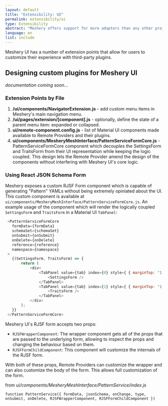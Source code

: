 ```yaml
---
layout: default
title: "Extensibility: UI"
permalink: extensibility/ui
type: Extensibility
abstract: "Meshery offers support for more adapters than any other project or product in the world. Meshery UI has a number of extension points that allow for users to customize their experience with third-party plugins."
language: en
list: include
---
```

Meshery UI has a number of extension points that allow for users to customize their experience with third-party plugins.

## Designing custom plugins for Meshery UI

_documentation coming soon..._
<!-- Description of the process for designing plugins -->

### Extension Points by File

1. **/ui/components/NavigatorExtension.js** - add custom menu items in Meshery's main navigation menu.
1. **/ui/pages/extension/[component].js** - optionally, define the state of a parent menu item: expanded or collapsed.
1. **ui/remote-component.config.js** - list of Material UI components made available to Remote Providers and their plugins.
1. **ui/components/MesheryMeshInterface/PatternServiceFormCore.js** - PatternServiceFormCore component which decouples the SettingsForm and TraitsForm from their UI representation while keeping the logic coupled. This design lets the Remote Provider amend the design of the components without interfering with Meshery UI's core logic.

### Using React JSON Schema Form
 Meshery exposes a custom RJSF Form component which is capable of generating "Pattern" YAMLs without being extremely opiniated about the UI. This custom component is available at `ui/components/MesheryMeshInterface/PatternServiceFormCore.js`. An example usage of the component which will render the logically coupled `SettingsForm` and `TraitsForm` in a Material UI `TabPanel`:

 ```js
  <PatternServiceFormCore
    formData={formData}
    schemaSet={schemaSet}
    onSubmit={onSubmit}
    onDelete={onDelete}
    reference={reference}
    namespace={namespace}
  >
	{(SettingsForm, TraitsForm) => {
		return (
			<div>
				<TabPanel value={tab} index={0} style={ { marginTop: "1.1rem" } }>
					<SettingsForm />
				</TabPanel>
				<TabPanel value={tab} index={1} style={ { marginTop: "1.1rem" } }>
					<TraitsForm />
				</TabPanel>
			</div>
		);
	}}
  </PatternServiceFormCore>
 ```

 Meshery UI's RJSF form accepts two props:

- `RJSFWrapperComponent`: The wrapper component gets all of the props that are passed to the underlying form, allowing to inspect the props and changing the behaviour based on them.
- `RJSFFormChildComponent`: This component will customize the internals of the RJSF form.

With both of these props, Remote Providers can customize the wrapper and can also customize the body of the form. This allows full customization of the form.

from _ui/components/MesheryMeshInterface/PatternService/index.js_
```
function PatternService({ formData, jsonSchema, onChange, type, onSubmit, onDelete, RJSFWrapperComponent, RJSFFormChildComponent }) 
```
